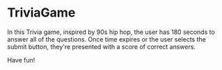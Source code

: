 # TriviaGame
In this Trivia game, inspired by 90s hip hop, the user has 180 seconds to answer all of the questions.
Once time expires or the user selects the submit button, they're presented with a score of correct answers.

Have fun!
